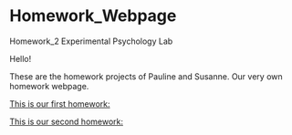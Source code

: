 # Homework_Webpage
Homework_2 Experimental Psychology Lab

Hello!

These are the homework projects of Pauline and Susanne.
Our very own homework webpage.

[This is our first homework:](https://github.com/pschreich/Homework/blob/master/Website_Homework.htm)

[This is our second homework:](https://htmlpreview.github.io/?https://github.com/pschreich/Homework/blob/master/index.html)
